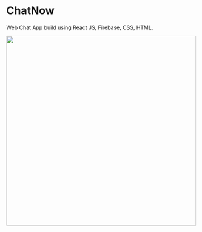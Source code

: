 # ChatNow

Web Chat App build using React JS, Firebase, CSS, HTML.




<img src="https://user-images.githubusercontent.com/64252451/119336862-c70ed680-bcab-11eb-909a-09f80fc49d8c.png" width=500px />
